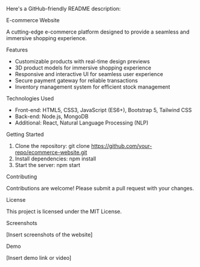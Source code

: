 Here's a GitHub-friendly README description:

E-commerce Website

A cutting-edge e-commerce platform designed to provide a seamless and immersive shopping experience.

Features

- Customizable products with real-time design previews
- 3D product models for immersive shopping experience
- Responsive and interactive UI for seamless user experience
- Secure payment gateway for reliable transactions
- Inventory management system for efficient stock management

Technologies Used

- Front-end: HTML5, CSS3, JavaScript (ES6+), Bootstrap 5, Tailwind CSS
- Back-end: Node.js, MongoDB
- Additional: React, Natural Language Processing (NLP)

Getting Started

1. Clone the repository: git clone https://github.com/your-repo/ecommerce-website.git
2. Install dependencies: npm install
3. Start the server: npm start

Contributing

Contributions are welcome! Please submit a pull request with your changes.

License

This project is licensed under the MIT License.

Screenshots

[Insert screenshots of the website]

Demo

[Insert demo link or video]
